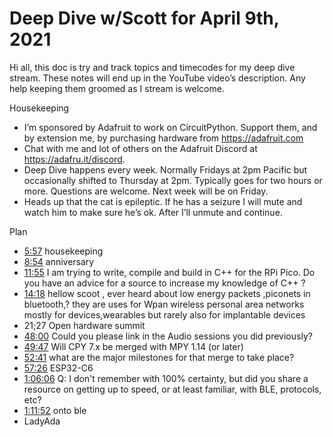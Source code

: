 # Deep Dive w/Scott for April 9th, 2021


Hi all, this doc is try and track topics and timecodes for my deep dive stream. These notes will end up in the YouTube video’s description. Any help keeping them groomed as I stream is welcome.


Housekeeping
* I’m sponsored by Adafruit to work on CircuitPython. Support them, and by extension me, by purchasing hardware from https://adafruit.com
* Chat with me and lot of others on the Adafruit Discord at https://adafru.it/discord.
* Deep Dive happens every week. Normally Fridays at 2pm Pacific but occasionally shifted to Thursday at 2pm. Typically goes for two hours or more. Questions are welcome. Next week will be on Friday.
* Heads up that the cat is epileptic. If he has a seizure I will mute and watch him to make sure he’s ok. After I’ll unmute and continue.


Plan
* [5:57](https://www.youtube.com/watch?v=7djiPZU85OY&t=357) housekeeping
* [8:54](https://www.youtube.com/watch?v=7djiPZU85OY&t=534) anniversary
* [11:55](https://www.youtube.com/watch?v=7djiPZU85OY&t=715) ​I am trying to write, compile and build in C++ for the RPi Pico. Do you have an advice for a source to increase my knowledge of C++ ?
* [14:18](https://www.youtube.com/watch?v=7djiPZU85OY&t=858) hellow scoot , ever heard about low energy packets ,piconets in bluetooth,? they are uses for Wpan wireless personal area networks mostly for devices,wearables but rarely also for implantable devices
* 21;27 Open hardware summit
* [48:00](https://www.youtube.com/watch?v=7djiPZU85OY&t=2880) Could you please link in the Audio sessions you did previously?
* [49:47](https://www.youtube.com/watch?v=7djiPZU85OY&t=2987) Will CPY 7.x be merged with MPY 1.14 (or later)
* [52:41](https://www.youtube.com/watch?v=7djiPZU85OY&t=3161) what are the major milestones for that merge to take place?
* [57:26](https://www.youtube.com/watch?v=7djiPZU85OY&t=3446) ESP32-C6
* [1:06:06](https://www.youtube.com/watch?v=7djiPZU85OY&t=3966) Q: I don't remember with 100% certainty, but did you share a resource on getting up to speed, or at least familiar, with BLE, protocols, etc?
* [1:11:52](https://www.youtube.com/watch?v=7djiPZU85OY&t=4312) onto ble
* LadyAda
